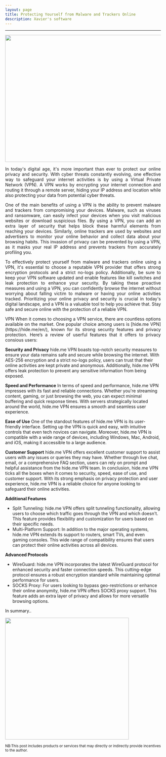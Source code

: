 ```yaml
---
layout: page
title: Protecting Yourself from Malware and Trackers Online
description: Xavier's software
---
```


---
<p align="center">
<img width="640" height="410" src="https://i.sstatic.net/BOyGEfGz.webp">
</p>

<p align="justify">
In today's digital age,  it's more important than ever to protect our online privacy and security. With cyber threats constantly evolving, one effective way to safeguard your internet activities is by using a Virtual Private Network (VPN). A VPN works by encrypting your internet connection and routing it through a remote server, hiding your IP address and location while also protecting your data from potential cyber threats. 
</p>

<p align="justify">
One of the main benefits of using a VPN is the ability to prevent malware and trackers from compromising your devices. Malware, such as viruses and ransomware, can easily infect your devices when you visit malicious websites or download suspicious files. By using a VPN, you can add an extra layer of security that helps block these harmful elements from reaching your devices. Similarly, online trackers are used by websites and advertisers to monitor your online behavior and collect data about your browsing habits. This invasion of privacy can be prevented by using a VPN, as it masks your real IP address and prevents trackers from accurately profiling you.
</p>

<p align="justify">
To effectively protect yourself from malware and trackers online using a VPN, it's essential to choose a reputable VPN provider that offers strong encryption protocols and a strict no-logs policy. Additionally, be sure to keep your VPN software updated and enable features like kill switches and leak protection to enhance your security. By taking these proactive measures and using a VPN, you can confidently browse the internet without worrying about falling victim to malware or having your online activities tracked. Prioritizing your online privacy and security is crucial in today's digital landscape, and a VPN is a valuable tool to help you achieve that. Stay safe and secure online with the protection of a reliable VPN.
 </p> 
 
<p align="justify">
VPN When it comes to choosing a VPN service, there are countless options available on the market. One popular choice among users is [hide.me VPN](https://hide.me/en/), known for its strong security features and privacy protection. Here’s a review of userful features that it offers to privacy consious users:
</p>  

<p align="justify">
 
 **Security and Privacy**
 hide.me VPN boasts top-notch security measures to ensure your data remains safe and secure while browsing the internet. With AES-256 encryption and a strict no-logs policy, users can trust that their online activities are kept private and anonymous. Additionally, hide.me VPN offers leak protection to prevent any sensitive information from being exposed. 
</p>

<p align="justify">
 
**Speed and Performance**
In terms of speed and performance, hide.me VPN impresses with its fast and reliable connections. Whether you're streaming content, gaming, or just browsing the web, you can expect minimal buffering and quick response times. With servers strategically located around the world, hide.me VPN ensures a smooth and seamless user experience. 
</p>  

<p align="justify">
 
**Ease of Use**
One of the standout features of hide.me VPN is its user-friendly interface. Setting up the VPN is quick and easy, with intuitive controls that even tech novices can navigate. Moreover, hide.me VPN is compatible with a wide range of devices, including Windows, Mac, Android, and iOS, making it accessible to a large audience. 
</p>  

<p align="justify">
 
**Customer Support**
hide.me VPN offers excellent customer support to assist users with any issues or queries they may have. Whether through live chat, email, or a comprehensive FAQ section, users can rely on prompt and helpful assistance from the hide.me VPN team. In conclusion, hide.me VPN ticks all the boxes when it comes to security, speed, ease of use, and customer support. With its strong emphasis on privacy protection and user experience, hide.me VPN is a reliable choice for anyone looking to safeguard their online activities.
</p>

<p align="justify">
 
**Additional Features**
- Split Tunneling: hide.me VPN offers split tunneling functionality, allowing users to choose which traffic goes through the VPN and which doesn't. This feature provides flexibility and customization for users based on their specific needs.
- Multi-Platform Support: In addition to the major operating systems, hide.me VPN extends its support to routers, smart TVs, and even gaming consoles. This wide range of compatibility ensures that users can protect their online activities across all devices.
</p>
  
  <p align="justify">
   
**Advanced Protocols**
- WireGuard: hide.me VPN incorporates the latest WireGuard protocol for enhanced security and faster connection speeds. This cutting-edge protocol ensures a robust encryption standard while maintaining optimal performance for users.
- SOCKS Proxy: For users looking to bypass geo-restrictions or enhance their online anonymity, hide.me VPN offers SOCKS proxy support. This feature adds an extra layer of privacy and allows for more versatile browsing options.
</p>  

In summary..

<img width="400" height="393" src="https://i.sstatic.net/JpadVg02.webp">

 <sup>NB:This post includes products or services that may directly or indirectly provide incentives to the author.<sup></sup>




